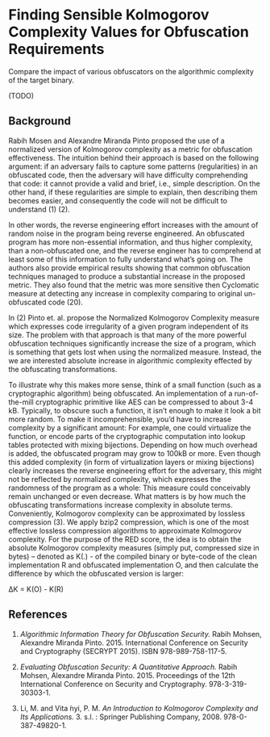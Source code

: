 # Finding Sensible Kolmogorov Complexity Values for Obfuscation Requirements

Compare the impact of various obfuscators on the algorithmic complexity of the target binary.

(TODO)

## Background

Rabih Mosen and Alexandre Miranda Pinto proposed the use of a normalized version of Kolmogorov complexity as a metric for obfuscation effectiveness. The intuition behind their approach is based on the following argument: if an adversary fails to capture some patterns (regularities) in an obfuscated code, then the adversary will have difficulty comprehending that code: it cannot provide a valid and brief, i.e., simple description. On the other hand, if these regularities are simple to explain, then describing them becomes easier, and consequently the code will not be difficult to understand (1) (2).

In other words, the reverse engineering effort increases with the amount of random noise in the program being reverse engineered. An obfuscated program has more non-essential information, and thus higher complexity, than a non-obfuscated one, and the reverse engineer has to comprehend at least some of this information to fully understand what’s going on. The authors also provide empirical results showing that common obfuscation techniques managed to produce a substantial increase in the proposed metric. They also found that the metric was more sensitive then Cyclomatic measure at detecting any increase in complexity comparing to original un-obfuscated code (20). 

In (2) Pinto et. al. propose the Normalized Kolmogorov Complexity measure which expresses code irregularity of a given program independent of its size. The problem with that approach is that many of the more powerful obfuscation techniques significantly increase the size of a program, which is something that gets lost when using the normalized measure.  Instead, the we are interested absolute increase in algorithmic complexity effected by the obfuscating transformations. 

To illustrate why this makes more sense, think of a small function (such as a cryptographic algorithm) being obfuscated. An implementation of a run-of-the-mill cryptographic primitive like AES can be compressed to about 3-4 kB. Typically, to obscure such a function, it isn’t enough to make it look a bit more random. To make it incomprehensible, you’d have to increase complexity by a significant amount: For example, one could virtualize the function, or encode parts of the cryptographic computation into lookup tables protected with mixing bijections. Depending on how much overhead is added, the obfuscated program may grow to 100kB or more. Even though this added complexity (in form of virtualization layers or mixing bijections) clearly increases the reverse engineering effort for the adversary, this might not be reflected by normalized complexity, which expresses the randomness of the program as a whole: This measure could conceivably remain unchanged or even decrease. What matters is by how much the obfuscating transformations increase complexity in absolute terms.
Conveniently, Kolmogorov complexity can be approximated by lossless compression (3). We apply bzip2 compression, which is one of the most effective lossless compression algorithms to approximate Kolmogorov complexity. For the purpose of the RED score, the idea is to obtain the absolute Kolmogorov complexity measures (simply put, compressed size in bytes) – denoted as K(.) - of the compiled binary or byte-code of the clean implementation R and obfuscated implementation O, and then calculate the difference by which the obfuscated version is larger:

ΔK = K(O) - K(R)

## References

1. *Algorithmic Information Theory for Obfuscation Security.* Rabih Mohsen, Alexandre Miranda Pinto. 2015. International Conference on Security and Cryptography (SECRYPT 2015). ISBN 978-989-758-117-5.

2. *Evaluating Obfuscation Security: A Quantitative Approach.* Rabih Mohsen, Alexandre Miranda Pinto. 2015. Proceedings of the 12th International Conference on Security and Cryptography. 978-3-319-30303-1.

3. Li, M. and Vita ́nyi, P. M. *An Introduction to Kolmogorov Complexity and Its Applications.* 3. s.l. : Springer Publishing Company, 2008. 978-0-387-49820-1.


